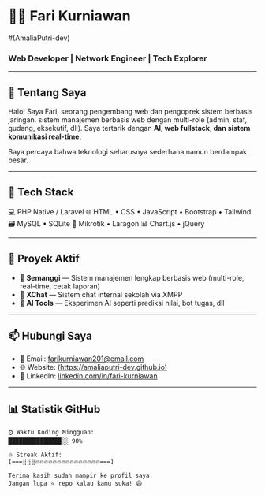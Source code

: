 # 👨‍💻 Fari Kurniawan
#(AmaliaPutri-dev)

### Web Developer | Network Engineer | Tech Explorer

---

## 🚀 Tentang Saya

Halo! Saya Fari, seorang pengembang web dan pengoprek sistem berbasis jaringan. sistem manajemen berbasis web dengan multi-role (admin, staf, gudang, eksekutif, dll). Saya tertarik dengan **AI, web fullstack, dan sistem komunikasi real-time**.

Saya percaya bahwa teknologi seharusnya sederhana namun berdampak besar.

---

## 🧰 Tech Stack

💻 PHP Native / Laravel
🌐 HTML • CSS • JavaScript • Bootstrap • Tailwind
🗃️ MySQL • SQLite
📡 Mikrotik • Laragon
📊 Chart.js • jQuery


---

## 📂 Proyek Aktif

- 🔧 **Semanggi** — Sistem manajemen lengkap berbasis web (multi-role, real-time, cetak laporan)
- 💬 **XChat** — Sistem chat internal sekolah via XMPP
- 🧠 **AI Tools** — Eksperimen AI seperti prediksi nilai, bot tugas, dll

---

## 📫 Hubungi Saya

- 📧 Email: farikurniawan201@email.com
- 🌐 Website: [(https://amaliaputri-dev.github.io)](https://amaliaputri-dev.github.io/amaliaputri-profil/)
- 💼 LinkedIn: [linkedin.com/in/fari-kurniawan](https://linkedin.com/in/fari-kurniawan)

---

## 📊 Statistik GitHub

```text
⌚ Waktu Koding Mingguan:
███████████████░░ 90%

🔥 Streak Aktif:
[===⣿⣿⣿🔥🔥🔥🔥🔥🔥🔥🔥🔥🔥🔥🔥🔥🔥🔥===]

Terima kasih sudah mampir ke profil saya.
Jangan lupa ⭐ repo kalau kamu suka! 😄

